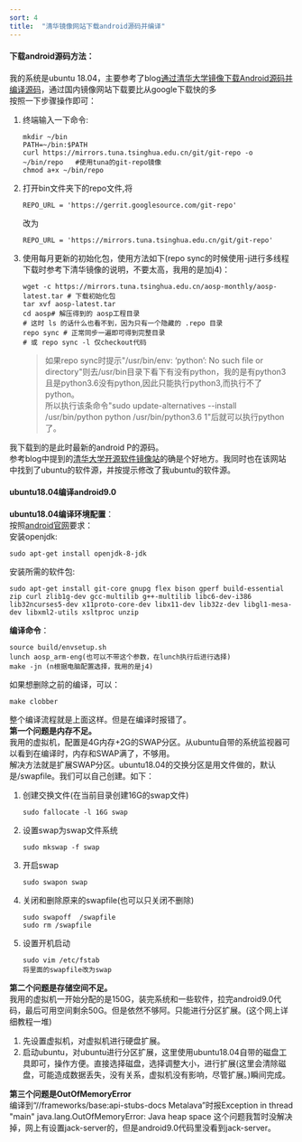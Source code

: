 ```yaml
---
sort: 4
title:  "清华镜像网站下载android源码并编译"
---
```

#### 下载android源码方法：
我的系统是ubuntu 18.04，主要参考了blog[通过清华大学镜像下载Android源码并编译源码](https://www.cnblogs.com/shenchanghui/p/8503623.html)，通过国内镜像网站下载要比从google下载快的多  
按照一下步骤操作即可：
1. 终端输入一下命令:
    ```
    mkdir ~/bin
    PATH=~/bin:$PATH
    curl https://mirrors.tuna.tsinghua.edu.cn/git/git-repo -o ~/bin/repo   #使用tuna的git-repo镜像
    chmod a+x ~/bin/repo
    ``` 
1. 打开bin文件夹下的repo文件,将
    ```
    REPO_URL = 'https://gerrit.googlesource.com/git-repo'
    ```
    改为
    ```
    REPO_URL = 'https://mirrors.tuna.tsinghua.edu.cn/git/git-repo'
    ```
3. 使用每月更新的初始化包，使用方法如下(repo sync的时候使用-j进行多线程下载时参考下清华镜像的说明，不要太高，我用的是加j4)：
    ```
    wget -c https://mirrors.tuna.tsinghua.edu.cn/aosp-monthly/aosp-latest.tar # 下载初始化包
    tar xvf aosp-latest.tar
    cd aosp# 解压得到的 aosp工程目录
    # 这时 ls 的话什么也看不到，因为只有一个隐藏的 .repo 目录
    repo sync # 正常同步一遍即可得到完整目录
    # 或 repo sync -l 仅checkout代码
    ```
    >如果repo sync时提示"/usr/bin/env: ‘python’: No such file or directory"则去/usr/bin目录下看下有没有python，我的是有python3且是python3.6没有python,因此只能执行python3,而执行不了python。  
    所以执行该条命令"sudo update-alternatives --install /usr/bin/python python /usr/bin/python3.6 1"后就可以执行python了。
    
我下载到的是此时最新的android P的源码。  
参考blog中提到的[清华大学开源软件镜像站](https://mirrors.tuna.tsinghua.edu.cn/help/AOSP/)的确是个好地方。我同时也在该网站中找到了ubuntu的软件源，并按提示修改了我ubuntu的软件源。

#### ubuntu18.04编译android9.0
**ubuntu18.04编译环境配置**：  
按照[android官网](https://source.android.google.cn/setup/build/initializing)要求：  
安装openjdk:
```
sudo apt-get install openjdk-8-jdk
```

安装所需的软件包:
```
sudo apt-get install git-core gnupg flex bison gperf build-essential zip curl zlib1g-dev gcc-multilib g++-multilib libc6-dev-i386 lib32ncurses5-dev x11proto-core-dev libx11-dev lib32z-dev libgl1-mesa-dev libxml2-utils xsltproc unzip
```

**编译命令**：
```
source build/envsetup.sh
lunch aosp_arm-eng(也可以不带这个参数，在lunch执行后进行选择)
make -jn (n根据电脑配置选择，我用的是j4)
```

如果想删除之前的编译，可以：
```
make clobber
```

整个编译流程就是上面这样。但是在编译时报错了。  
**第一个问题是内存不足。**  
我用的虚拟机，配置是4G内存+2G的SWAP分区。从ubuntu自带的系统监视器可以看到在编译时，内存和SWAP满了，不够用。  
解决方法就是扩展SWAP分区。ubuntu18.04的交换分区是用文件做的，默认是/swapfile。我们可以自己创建。如下：
1. 创建交换文件(在当前目录创建16G的swap文件)
    ```
    sudo fallocate -l 16G swap
    ``` 
2. 设置swap为swap文件系统
    ``` 
    sudo mkswap -f swap
    ``` 
3. 开启swap
    ``` 
    sudo swapon swap
    ``` 
4. 关闭和删除原来的swapfile(也可以只关闭不删除)
    ``` 
    sudo swapoff  /swapfile
    sudo rm /swapfile
    ``` 
5. 设置开机启动
    ``` 
    sudo vim /etc/fstab
    将里面的swapfile改为swap
    ``` 

**第二个问题是存储空间不足。**  
我用的虚拟机一开始分配的是150G，装完系统和一些软件，拉完android9.0代码，最后可用空间剩余50G。但是依然不够阿。只能进行分区扩展。(这个网上详细教程一堆)
1. 先设置虚拟机，对虚拟机进行硬盘扩展。
2. 启动ubuntu，对ubuntu进行分区扩展，这里使用ubuntu18.04自带的磁盘工具即可，操作方便。直接选择磁盘，选择调整大小，进行扩展(这里会清除磁盘，可能造成数据丢失，没有关系，虚拟机没有影响，尽管扩展。)瞬间完成。

**第三个问题是OutOfMemoryError**  
编译到“//frameworks/base:api-stubs-docs Metalava”时报Exception in thread "main" java.lang.OutOfMemoryError: Java heap space
这个问题我暂时没解决掉，网上有设置jack-server的，但是android9.0代码里没看到jack-server。
